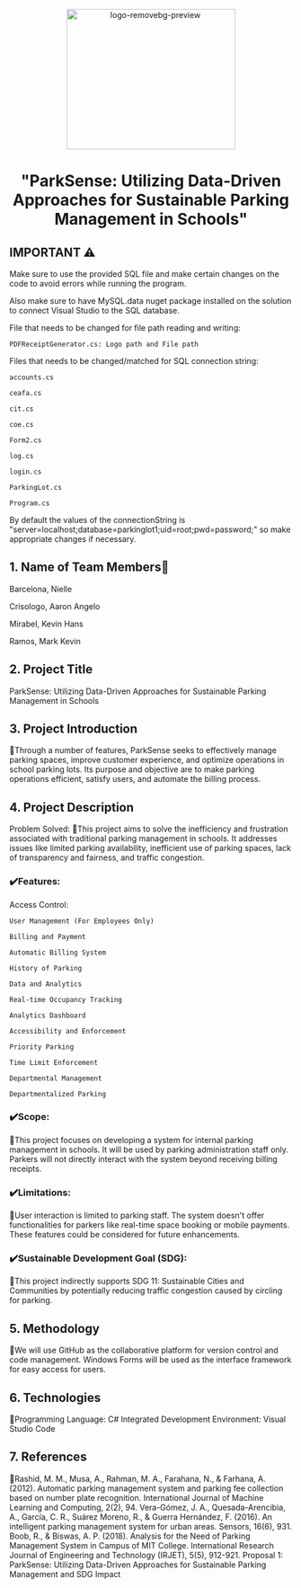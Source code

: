 
<p align="center">
  <img src="https://github.com/AaronCrisologo/ParkSense-Utilizing-Data-Driven-Approaches-for-Sustainable-Parking-Management-in-Schools./assets/124795403/5761e4c8-6261-4bdc-a182-17bb720b0454" alt="logo-removebg-preview" alt="Animated Image" width="300" height="250"/>
</p>



# <p align="center">"ParkSense: Utilizing Data-Driven Approaches for Sustainable Parking Management in Schools" </p>

<p align="center">
  <a href="https://coronasafe.network">
    <picture>
      <source media="(prefers-color-scheme: dark)" srcset="./care/static/images/logos/light-logo.svg">
    
  </a>
</p>

	



##  IMPORTANT ⚠
Make sure to use the provided SQL file and make certain changes on the code to avoid errors while running the program.

Also make sure to have MySQL.data nuget package installed on the solution to connect Visual Studio to the SQL database.

 File that needs to be changed for file path reading and writing:
 
	PDFReceiptGenerator.cs: Logo path and File path

Files that needs to be changed/matched for SQL connection string:

	accounts.cs
 
	ceafa.cs
 
	cit.cs
 
	coe.cs
 
	Form2.cs
 
	log.cs
 
	login.cs
 
	ParkingLot.cs
 
	Program.cs
By default the values of the connectionString is "server=localhost;database=parkinglot1;uid=root;pwd=password;" so make appropriate changes if necessary. 

##  1. Name of Team Members👥
  

Barcelona, Nielle

Crisologo, Aaron Angelo

Mirabel, Kevin Hans

Ramos, Mark Kevin



##  2. Project Title
ParkSense: Utilizing Data-Driven Approaches for Sustainable Parking Management in Schools

## 3. Project Introduction
  📌Through a number of features, ParkSense seeks to effectively manage parking spaces, improve customer experience, and optimize operations in school parking lots. Its purpose and objective are to make parking operations efficient, satisfy users, and automate the billing process.

## 4. Project Description
Problem Solved:
  📌This project aims to solve the inefficiency and frustration associated with traditional parking management in schools. It addresses issues like limited parking availability, inefficient use of parking spaces, lack of transparency and fairness, and traffic congestion.

### ✔️Features:

Access Control:

	User Management (For Employees Only)
 
	Billing and Payment
 
	Automatic Billing System
 
	History of Parking
 
	Data and Analytics
 
	Real-time Occupancy Tracking
 
	Analytics Dashboard
 
	Accessibility and Enforcement
 
	Priority Parking
 
	Time Limit Enforcement
 
	Departmental Management
 
	Departmentalized Parking
 
 ### ✔️Scope:

 📌This project focuses on developing a system for internal parking management in schools. It will be used by parking administration staff only. Parkers will not directly interact with the system beyond receiving billing receipts.

 ### ✔️Limitations:

📌User interaction is limited to parking staff. The system doesn't offer functionalities for parkers like real-time space booking or mobile payments. These features could be considered for future enhancements.

 ### ✔️Sustainable Development Goal (SDG):

📌This project indirectly supports SDG 11: Sustainable Cities and Communities by potentially reducing traffic congestion caused by circling for parking.

## 5. Methodology

📌We will use GitHub as the collaborative platform for version control and code management. Windows Forms will be used as the interface framework for easy access for users.

## 6. Technologies

📌Programming Language: C#
Integrated Development Environment: Visual Studio Code
## 7. References

📌Rashid, M. M., Musa, A., Rahman, M. A., Farahana, N., & Farhana, A. (2012). Automatic parking management system and parking fee collection based on number plate recognition. International Journal of Machine Learning and Computing, 2(2), 94.
Vera-Gómez, J. A., Quesada-Arencibia, A., García, C. R., Suárez Moreno, R., & Guerra Hernández, F. (2016). An intelligent parking management system for urban areas. Sensors, 16(6), 931.
Boob, R., & Biswas, A. P. (2018). Analysis for the Need of Parking Management System in Campus of MIT College. International Research Journal of Engineering and Technology (IRJET), 5(5), 912-921.
Proposal 1: ParkSense: Utilizing Data-Driven Approaches for Sustainable Parking Management and SDG Impact


